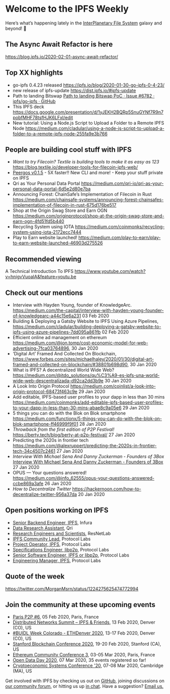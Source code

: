 # Welcome to the IPFS Weekly
Here’s what’s happening lately in the [InterPlanetary File System](https://ipfs.io/) galaxy and beyond! 🚀

## The Async Await Refactor is here
https://blog.ipfs.io/2020-02-01-async-await-refactor/

## Top XX highlights

* go-ipfs 0.4.23 released
https://ipfs.io/blog/2020-01-30-go-ipfs-0-4-23/
* new release of ipfs-update https://dist.ipfs.io/#ipfs-update
* Path to landing Bitswap [Path to landing Bitswap PoC · Issue #6782 · ipfs/go-ipfs · GitHub](https://github.com/ipfs/go-ipfs/issues/6782#issuecomment-579973116)
* This IPFS deck https://docs.google.com/presentation/d/1yJEKH2BQRp5SnuGYNf7R9n7pobfMHF78tsfHJK6LFxI/edit
* New tutorial: Using a Node.js Script to Upload a Folder to a Remote IPFS Node
https://medium.com/cladular/using-a-node-js-script-to-upload-a-folder-to-a-remote-ipfs-node-255fa9e3b766


## People are building cool stuff with IPFS
* *Want to try Filecoin? Textile is building tools to make it as easy as 123*
https://blog.textile.io/developer-tools-for-filecoin-ipfs-web/
* [Peergos v0.1.5](https://alpha.peergos.net/public/peergos/releases/v0.1.5) - 5X faster!! New CLI and more! - Keep your stuff private on IPFS
* Qri as Your Personal Data Portal
https://medium.com/qri-io/qri-as-your-personal-data-portal-6d5e2d80e7ba
* Announcing Forest: ChainSafe’s Implementation of Filecoin in Rust https://medium.com/chainsafe-systems/announcing-forest-chainsafes-implementation-of-filecoin-in-rust-675d176be517
* Shop at the Origin Swag Store and Earn OGN https://medium.com/originprotocol/shop-at-the-origin-swag-store-and-earn-ogn-4fd51fd5b440
* Recycling System using IOTA https://medium.com/coinmonks/recycling-system-using-iota-2172ecc7444
* Play to Earn website launched! https://medium.com/play-to-earn/play-to-earn-website-launched-46903d275526


## Recommended viewing

A Technical Introduction To IPFS
https://www.youtube.com/watch?v=hnigvVuoaIA&feature=youtu.be


## Check out our mentions 

* Interview with Hayden Young, founder of KnowledgeArc. https://medium.com/the-capital/interview-with-hayden-young-founder-of-knowledgearc-a44c15e6a231 03 Feb 2020
* Building & Deploying a Gatsby Website to IPFS Using Azure Pipelines, https://medium.com/cladular/building-deploying-a-gatsby-website-to-ipfs-using-azure-pipelines-7dd095a861fb 02 Feb 2020
* Efficient online ad management on ethereum https://medium.com/@jon.tomp/cost-economic-model-for-web-advertising-7fca03764896, 30 Jan 2020
* ‘Digital Art’ Framed And Collected On Blockchain, https://www.forbes.com/sites/michaelhaley/2020/01/30/digital-art-framed-and-collected-on-blockchain/#38801b698d90, 30 Jan 2020
* What is IPFS? A decentralized World Wide Web? https://medium.com/@itdo_solutions/qu%C3%A9-es-ipfs-una-world-wide-web-descentralizada-d92ca2dd3b9e 30 Jan 2020
* A Look Into Origin Protocol https://medium.com/coinlist/a-look-into-origin-protocol-68473f463c9e 29 Jan 2020
* Add editable, IPFS-based user profiles to your dapp in less than 30 mins
https://medium.com/coinmonks/add-editable-ipfs-based-user-profiles-to-your-dapp-in-less-than-30-mins-abae8c9a05e6 29 Jan 2020
* 5 things you can do with the Blok on Blok smartphone
https://medium.com/functionx/5-things-you-can-do-with-the-blok-on-blok-smartphone-ff46999f9f01 28 Jan 2020
* *Throwback from the first edition of P2P Festival!*
https://berty.tech/blog/berty-at-p2p-festival/ 27 Jan 2020
* Predicting the 2020s in frontier tech https://medium.com/@alexruppert/predicting-the-2020s-in-frontier-tech-34c4507c2461 27 Jan 2020
* *Interview With Michael Sena And Danny Zuckerman - Founders of 3Box*
[Interview With Michael Sena And Danny Zuckerman - Founders of 3Box](https://blog.simpleid.xyz/interview-with-michael-sena-and-danny-zuckerman/) 27 Jan 2020
* OPUS — Your questions answered! https://medium.com/@info_62555/opus-your-questions-answered-ccbe869a3afe 26 Jan 2020
* *How to Decentralize Twitter* https://hackernoon.com/how-to-decentralize-twitter-956a37da 20 Jan 2020


## Open positions working on IPFS

* [Senior Backend Engineer, IPFS](https://boards.greenhouse.io/consensys/jobs/1965747), Infura
* [Data Research Assistant](https://www.linkedin.com/jobs/cap/view/1659228994/), Qri
* [Research Engineers and Scientists](https://research.protocol.ai/posts/201912-resnetlab-launch/), ResNetLab
* [IPFS Community Lead](https://jobs.lever.co/protocol/71c4a9b9-af90-4ce9-9dba-8b72507997bf), Protocol Labs
* [Project Operator, IPFS](https://jobs.lever.co/protocol/135cecff-ecc4-49ca-b516-61b63fd4d9ef), Protocol Labs
* [Specifications Engineer, libp2p](https://jobs.lever.co/protocol/0ee37e17-5fb3-4b0f-8559-e5fca363e268), Protocol Labs
* [Senior Software Engineer, IPFS or libp2p](https://jobs.lever.co/protocol/82793e56-124f-484c-bf13-357ef0b45bc6), Protocol Labs
* [Engineering Manager, IPFS](https://jobs.lever.co/protocol/3f0787e8-58b3-4122-a1ea-424561d2658f), Protocol Labs


## Quote of the week
https://twitter.com/MorganMsrn/status/1224275625474772994


## Join the community at these upcoming events

* [Paris P2P #6](https://p2p.paris/en/event/monthly-6/), 05 Feb 2020, Paris, France
* [Distributed Networks Summit – IPFS & Friends](https://www.eventbrite.com/e/distributed-networks-summit-ipfs-friends-tickets-86959928487), 13 Feb 2020, Denver (CO), US
* [#BUIDL Week Colorado - ETHDenver 2020](https://www.ethdenver.com/buidlweek/), 13-17 Feb 2020, Denver (CO), US
* [Stanford Blockchain Conference 2020](https://cbr.stanford.edu/sbc20/), 19-20 Feb 2020, Stanford (CA), US
* [Ethereum Community Conference 3](https://ethcc.io/), 03-05 Mar 2020, Paris, France
* [Open Data Day 2020](https://opendataday.org/), 07 Mar 2020, 35 events registered so far!
* [Cryptoeconomic Systems Conference '20](https://cryptoeconomicsystems.pubpub.org/ces20), 07-08 Mar 2020, Cambridge (MA), US



Get involved with IPFS by checking us out on [GitHub](https://github.com/ipfs), joining discussions on [our community forum](https://discuss.ipfs.io/), or hitting us up [in chat](https://riot.im/app/#/room/#ipfs:matrix.org). Have a suggestion? [Email us.](mailto:newsletter@ipfs.io)
